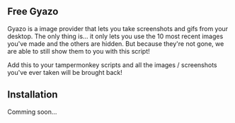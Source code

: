 ## Free Gyazo

Gyazo is a image provider that lets you take screenshots and gifs from your desktop. The only thing is... it only lets you use the 10 most recent images you've made and the others are hidden. But because they're not gone, we are able to still show them to you with this script!

Add this to your tampermonkey scripts and all the images / screenshots you've ever taken will be brought back!

## Installation

Comming soon...